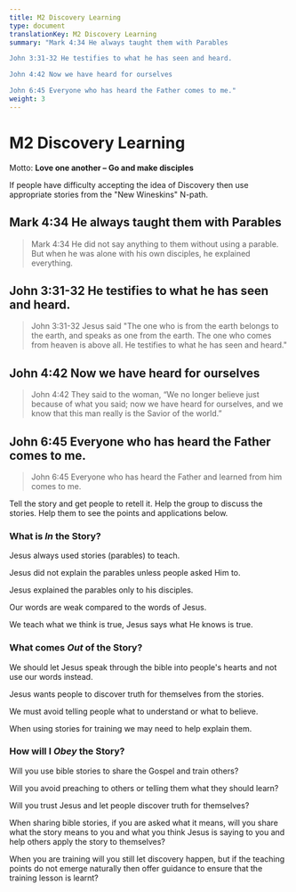 ```yaml
---
title: M2 Discovery Learning
type: document
translationKey: M2 Discovery Learning
summary: "Mark 4:34 He always taught them with Parables	

John 3:31-32 He testifies to what he has seen and heard.	

John 4:42 Now we have heard for ourselves	

John 6:45 Everyone who has heard the Father comes to me."
weight: 3
---
```

# M2 Discovery Learning

Motto: **Love one another – Go and make disciples**

If people have difficulty accepting the idea of Discovery then use appropriate stories from the "New Wineskins" N-path.

## Mark 4:34 He always taught them with Parables

>   Mark 4:34 He did not say anything to them without using a parable. But when he was alone with his own disciples, he explained everything.

## John 3:31-32 He testifies to what he has seen and heard.

>   John 3:31-32 Jesus said "The one who is from the earth belongs to the earth, and speaks as one from the earth. The one who comes from heaven is above all. He testifies to what he has seen and heard."

## John 4:42 Now we have heard for ourselves

>   John 4:42 They said to the woman, “We no longer believe just because of what you said; now we have heard for ourselves, and we know that this man really is the Savior of the world.”

## John 6:45 Everyone who has heard the Father comes to me.

>   John 6:45 Everyone who has heard the Father and learned from him comes to me.

Tell the story and get people to retell it. Help the group to discuss the stories. Help them to see the points and applications below.

### What is *In* the Story?

Jesus always used stories (parables) to teach.

Jesus did not explain the parables unless people asked Him to.

Jesus explained the parables only to his disciples.

Our words are weak compared to the words of Jesus.

We teach what we think is true, Jesus says what He knows is true.

### What comes *Out* of the Story?

We should let Jesus speak through the bible into people's hearts and not use our words instead.

Jesus wants people to discover truth for themselves from the stories.

We must avoid telling people what to understand or what to believe.

When using stories for training we may need to help explain them.

### How will I *Obey* the Story?

Will you use bible stories to share the Gospel and train others?

Will you avoid preaching to others or telling them what they should learn?

Will you trust Jesus and let people discover truth for themselves?

When sharing bible stories, if you are asked what it means, will you share what the story means to you and what you think Jesus is saying to you and help others apply the story to themselves?

When you are training will you still let discovery happen, but if the teaching points do not emerge naturally then offer guidance to ensure that the training lesson is learnt?

